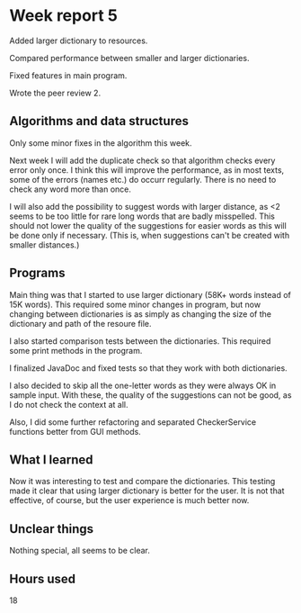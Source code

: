 # Week report 5

Added larger dictionary to resources.

Compared performance between smaller and larger dictionaries.

Fixed features in main program.

Wrote the peer review 2.

## Algorithms and data structures

Only some minor fixes in the algorithm this week.

Next week I will add the duplicate check so that algorithm checks every error only once.
I think this will improve the performance, as in most texts, some of the errors (names etc.) do occurr regularly.
There is no need to check any word more than once.

I will also add the possibility to suggest words with larger distance, as <2 seems to be too little for rare long words that are badly misspelled.
This should not lower the quality of the suggestions for easier words as this will be done only if necessary.
(This is, when suggestions can't be created with smaller distances.)

## Programs

Main thing was that I started to use larger dictionary (58K+ words instead of 15K words).
This required some minor changes in program, but now changing between dictionaries is as simply as changing the size of the dictionary and path of the resoure file.

I also started comparison tests between the dictionaries.
This required some print methods in the program.

I finalized JavaDoc and fixed tests so that they work with both dictionaries. 

I also decided to skip all the one-letter words as they were always OK in sample input. 
With these, the quality of the suggestions can not be good, as I do not check the context at all.

Also, I did some further refactoring and separated CheckerService functions better from GUI methods.

## What I learned

Now it was interesting to test and compare the dictionaries.
This testing made it clear that using larger dictionary is better for the user.
It is not that effective, of course, but the user experience is much better now.

## Unclear things

Nothing special, all seems to be clear.

## Hours used
18
